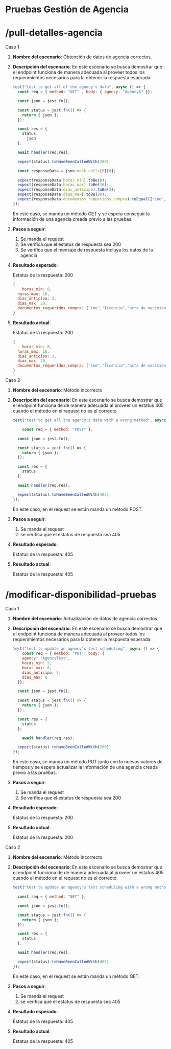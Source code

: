 # Pruebas Gestión de Agencia

# /pull-detalles-agencia

Caso 1

1. **Nombre del escenario**: Obtención de datos de agencia correctos.
2. **Descripción del escenario**: En este escenario se busca demostrar que el endpoint funciona de manera adecuada al proveer todos los requerimientos necesarios para la obtener la respuesta esperada:
    
    ```jsx
    test("test to get all of the agency's data", async () => {
      const req = { method: "GET" , body: { agency: "AgencyA" }};
    
      const json = jest.fn();
    
      const status = jest.fn(() => {
        return { json };
      });
    
      const res = { 
        status,
    	  json
      };
    
      await handler(req,res);
    
      expect(status).toHaveBeenCalledWith(200);
    
      const responseData = json.mock.calls[0][0];
    
      expect(responseData.horas_min).toBe(8);
      expect(responseData.horas_max).toBe(16);
      expect(responseData.dias_anticipo).toBe(3);
      expect(responseData.dias_max).toBe(20);
      expect(responseData.documentos_requeridos_compra).toEqual(["ine", "licencia", "acta de nacimiento"]);
    });
    ```
    
    En este caso, se manda un método GET y se espera conseguir la información de una agencia creada previo a las pruebas.
    
3. **Pasos a seguir**: 
    1. Se manda el request
    2. Se verifica que el estatus de respuesta sea 200
    3. Se verifica que el mensaje de respuesta incluya los datos de la agencia
4. **Resultado esperado**: 
    
    Estatus de la respuesta: 200
    
    ```jsx
    {
    	horas_min: 8,
      horas_max: 16,
      dias_anticipo: 3,
      dias_max: 20,
      documentos_requeridos_compra: ["ine","licencia","acta de nacimiento"]
    }
    ```
    
5. **Resultado actual**: 
    
    Estatus de la respuesta: 200
    
    ```jsx
    {
    	horas_min: 8,
      horas_max: 16,
      dias_anticipo: 3,
      dias_max: 20,
      documentos_requeridos_compra: ["ine","licencia","acta de nacimiento"]
    }
    ```
    

Caso 2

1. **Nombre del escenario**: Método incorrecto
2. **Descripción del escenario**: En este escenario se busca demostrar que el endpoint funciona de de manera adecuada al proveer un estatus 405 cuando el método en el request no es el correcto.
    
    ```jsx
    test("test to get all the agency's data with a wrong method", async () => {
    
    	const req = { method: "POST" };
    
      const json = jest.fn();
    
      const status = jest.fn(() => {
        return { json };
      });
    
      const res = { 
        status
      };
    
      await handler(req,res);
    
      expect(status).toHaveBeenCalledWith(405);
    });
    ```
    
    En este caso, en el request se están manda un método POST.
    
3. **Pasos a seguir**: 
    1. Se manda el request
    2. se verifica que el estatus de respuesta sea 405
4. **Resultado esperado**: 
    
    Estatus de la respuesta: 405
    
5. **Resultado actual**: 
    
    Estatus de la respuesta: 405
    

# /modificar-disponibilidad-pruebas

Caso 1

1. **Nombre del escenario**: Actualización de datos de agencia correctos.
2. **Descripción del escenario**: En este escenario se busca demostrar que el endpoint funciona de manera adecuada al proveer todos los requerimientos necesarios para la obtener la respuesta esperada:
    
    ```jsx
    test("test to update an agency's test scheduling", async () => {
    	const req = { method: "PUT", body: { 
        agency: "AgencyTest", 
        horas_min: 5, 
        horas_max: 6, 
        dias_anticipo: 7, 
        dias_max: 8
      }};
    
      const json = jest.fn();
    
      const status = jest.fn(() => {
        return { json };
      });
    
      const res = { 
        status
      };
    
    	await handler(req,res);
    
      expect(status).toHaveBeenCalledWith(200);
    });
    ```
    
    En este caso, se manda un método PUT junto con lo nuevos valores de tiempos y se espera actualizar la información de una agencia creada previo a las pruebas.
    
3. **Pasos a seguir**: 
    1. Se manda el request
    2. Se verifica que el estatus de respuesta sea 200
4. **Resultado esperado**: 
    
    Estatus de la respuesta: 200
    
5. **Resultado actual**: 
    
    Estatus de la respuesta: 200
    

Caso 2

1. **Nombre del escenario**: Método incorrecto
2. **Descripción del escenario**: En este escenario se busca demostrar que el endpoint funciona de de manera adecuada al proveer un estatus 405 cuando el método en el request no es el correcto.
    
    ```jsx
    test("test to update an agency's test scheduling with a wrong method", async () => {
    
      const req = { method: "GET" };
    
      const json = jest.fn();
    
      const status = jest.fn(() => {
        return { json };
      });
    
      const res = { 
        status
      };
    
      await handler(req,res);
    
      expect(status).toHaveBeenCalledWith(405);
    });
    ```
    
    En este caso, en el request se están manda un método GET.
    
3. **Pasos a seguir**: 
    1. Se manda el request
    2. se verifica que el estatus de respuesta sea 405
4. **Resultado esperado**: 
    
    Estatus de la respuesta: 405
    
5. **Resultado actual**: 
    
    Estatus de la respuesta: 405